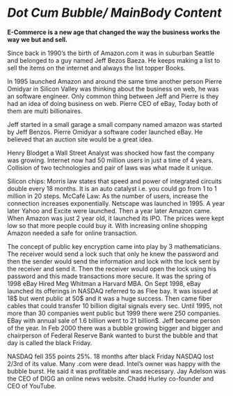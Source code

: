 # **_Dot Cum Bubble/ MainBody Content_**

**E-Commerce is a new age that changed the way the business works the way we but and sell.**

Since back in 1990’s the birth of Amazon.com it was in suburban Seattle and belonged to a guy named Jeff Bezos Baeza. He keeps making a list to sell the items on the internet and always the list topper Books. 

In 1995 launched Amazon and around the same time another person Pierre Omidyar in Silicon Valley was thinking about the business on web, he was an software engineer. Only common thing between Jeff and Pierre is they had an idea of doing business on web. Pierre CEO of eBay, Today both of them are multi billionaires. 

 Jeff started in a small garage a small company named amazon was started by Jeff Benzos. Pierre Omidyar a software coder launched eBay. He believed that an auction site would be a great idea.
 
Henry Blodget a Wall Street Analyst was shocked how fast the company was growing. Internet now had 50 million users in just a time of 4 years. Collision of two technologies and pair of laws was what made it unique. 

Silicon chips: Morris law states that speed and power of integrated circuits double every 18 months. It is an auto catalyst i.e. you could go from 1 to 1 million in 20 steps. McCafé Law: As the number of users, increase the connection increases exponentially. Netscape was launched in 1995. A year later Yahoo and Excite were launched. Then a year later Amazon came. When Amazon was just 2 year old, it launched its IPO. The prices were kept low so that more people could buy it. With increasing online shopping Amazon needed a safe for online transaction.

The concept of public key encryption came into play by 3 mathematicians. The receiver would send a lock such that only he knew the password and then the sender would send the information and lock with the lock sent by the receiver and send it. Then the receiver would open the lock using his password and this made transactions more secure.
It was the spring of 1998 eBay Hired Meg Whitman a Harvard MBA. On Sept 1998, eBay launched its offerings in NASDAQ referred to as Flee bay. It was issued at 18$ but went public at 50$ and it was a huge success. Then came fiber cables that could transfer 10 billion digital signals every sec. Until 1995, not more than 30 companies went public but 1999 there were 250 companies. EBay with annual sale of 1.6 billion went to 21 billion$. Jeff became person of the year. In Feb 2000 there was a bubble growing bigger and bigger and chairperson of Federal Reserve Bank wanted to burst the bubble and that day is called the black Friday.

NASDAQ fell 355 points 25%. 18 months after black Friday NASDAQ lost 2/3rd of its value. Many .com were dead. Intel’s owner was happy with the bubble burst. He said it was profitable and was necessary. Jay Adelson was the CEO of DIGG an online news website. Chadd Hurley co-founder and CEO of YouTube.

